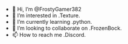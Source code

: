 - 👋 Hi, I’m @FrostyGamer382
- 👀 I’m interested in .Texture.
- 🌱 I’m currently learning .python.
- 💞️ I’m looking to collaborate on .FrozenBock.
- 📫 How to reach me .Discord.

<!---
FrostyGamer382/FrostyGamer382 is a ✨ special ✨ repository because its `README.md` (this file) appears on your GitHub profile.
You can click the Preview link to take a look at your changes.
--->
